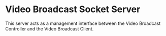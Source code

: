 # Video Broadcast Socket Server

This server acts as a management interface between the Video Broadcast Controller and the Video Broadcast Client.